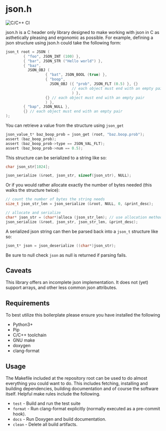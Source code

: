# json.h
![C/C++ CI](https://github.com/mrpossoms/json.h/workflows/C/C++%20CI/badge.svg)

json.h is a C header only library designed to make working with json in C as asthetically pleasing and ergonomic as possible. For example, defining a json structure using json.h could take the following form:

```C
json_t root = JSON (
        { "foo", JSON_INT (100) },
        { "bar", JSON_STR ("Hello world") },
        { "baz",
          JSON_OBJ (
                  { "bat", JSON_BOOL (true) },
                  { "boop",
                    JSON_OBJ ({ "prob", JSON_FLT (0.5) }, {}
                              // each object must end with an empty pair
                              ) },
                  {} // each object must end with an empty pair
                  ) },
        { "bap", JSON_NULL },
        {} // each object must end with an empty pair
);
```

You can retrieve a value from the structure using `json_get`

```C
json_value_t* baz_boop_prob = json_get (root, "baz.boop.prob");
assert (baz_boop_prob);
assert (baz_boop_prob->type == JSON_VAL_FLT);
assert (baz_boop_prob->num == 0.5);
```

This structure can be serialized to a string like so:

```C
char json_str[1024];

json_serialize (&root, json_str, sizeof(json_str), NULL);
```

Or if you would rather allocate exactly the number of bytes needed (this walks the structure twice):

```C
// count the number of bytes the string needs
size_t json_str_len = json_serialize (&root, NULL, 0, &print_desc);

// allocate and serialize
char* json_str = (char*)alloca (json_str_len); // use allocation method of choice
json_serialize (&root, json_str, json_str_len, &print_desc);
```

A serialized json string can then be parsed back into a `json_t` structure like so:

```C
json_t* json = json_deserialize ((char*)json_str);
```

Be sure to null check `json` as null is returned if parsing fails.

## Caveats

This library offers an incomplete json implementation. It does not (yet) support arrays, and other less common json attributes.

## Requirements

To best utilize this boilerplate please ensure you have installed the following
* Python3+
* Pip
* C/C++ toolchain
* GNU make
* doxygen
* clang-format

## Usage

The Makefile included at the repository root can be used to do almost
everything you could want to do. This includes fetching, installing and
building dependencies, building documentation and of course the software
itself. Helpful make rules include the following.

* `test` - Build and run the test suite
* `format` - Run clang-format explicitly (normally executed as a pre-commit
  hook).
* `docs` - Run Doxygen and build documentation.
* `clean` - Delete all build artifacts.
